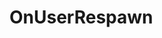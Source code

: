 <Badge type="danger" text="Carbon Compatible"/><Badge type="warning" text="Oxide Compatible"/>
# OnUserRespawn
